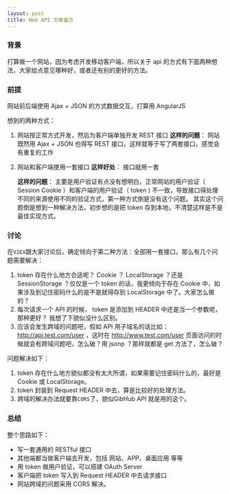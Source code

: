 ```yaml
---
layout: post
title: Web API 方案备忘
---
```


### 背景
打算做一个网站，因为考虑开发移动客户端，所以关于 api 的方式有下面两种想法，大家给点意见哪种好，或者还有别的更好的方法。

### 前提
网站前后端使用 Ajax + JSON 的方式数据交互，打算用 AngularJS

想到的两种方式：
1. 网站按正常方式开发，然后为客户端单独开发 REST 接口
    **这样的问题**： 网站既然用 Ajax + JSON 也得写 REST 接口，这样就等于写了两套接口，感觉会有重复的工作
2. 网站和客户端使用一套接口
    **这样好处**： 接口就用一套

    **这样的问题**： 主要是用户验证有点没有想明白，正常网站的用户验证（ Session Cookie ）和客户端的用户验证（ token ) 不一致，导致接口得处理不同的来源使用不同的验证方式，第一种方式倒是没有这个问题。 其实这个问题倒是想到一种解决方法，初步想的是把 token 存到本地，不清楚这样是不是最佳实现方式。

### 讨论
在`V2EX`跟大家讨论后，确定倾向于第二种方法：全部用一套接口。那么有几个问题需要解决：
1. token 存在什么地方合适呢？ Cookie ？ LocalStorage ？还是 SessionStorage ？仅仅是一个 token 的话，我更倾向于存在 Cookie 中，如果涉及到记住密码什么的是不是就得存到 LocalStorage 中了。大家怎么做的？
2. 每次请求一个 API 的时候， token 是添加到 HEADER 中还是当一个参数呢，那种更好？ 我想了下貌似没什么区别。
3. 应该会发生跨域的问题吧，假如 API 用子域名的话比如： http://api.test.com/user ，这时在 http://www.test.com/user 页面访问的时候就会有跨域问题吧，怎么破？用 jsonp ？那样就都是 get 方法了，怎么破？

问题解决如下：
1. token 存在什么地方貌似都没有太大所谓，如果需要记住密码什么的，最好是 Cookie 或 LocalStorage。
2. token 封装到 Request HEADER 中去，算是比较好的处理方法。
3. 跨域的解决办法就要靠`CORS`了，貌似GibHub API 就是用的这个。

### 总结
整个思路如下：
* 写一套通用的 RESTful 接口
* 其他端都当做客户端去开发，包括 网站、APP、桌面应用 等等
* 用 token 做用户验证，可以搭建 OAuth Server
* 客户端把 token 写入到 Request HEADER 中去请求接口
* 网站跨域的问题采用 CORS 解决。

